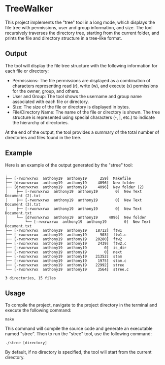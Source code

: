 # TreeWalker

This project implements the "tree" tool in a long mode, which displays the file tree with permissions, user and group information, and size. The tool recursively traverses the directory tree, starting from the current folder, and prints the file and directory structure in a tree-like format.


## Output

The tool will display the file tree structure with the following information for each file or directory:

- Permissions: The file permissions are displayed as a combination of characters representing read (r), write (w), and execute (x) permissions for the owner, group, and others.
- User and Group: The tool shows the username and group name associated with each file or directory.
- Size: The size of the file or directory is displayed in bytes.
- File/Directory Name: The name of the file or directory is shown.
The tree structure is represented using special characters (-, |, etc.) to indicate the hierarchy of directories.

At the end of the output, the tool provides a summary of the total number of directories and files found in the tree.

## Example

Here is an example of the output generated by the "stree" tool:

```
.
├── [-rwxrwxrwx  anthony19  anthony19      259]  Makefile
├── [drwxrwxrwx  anthony19  anthony19     4096]  New folder
├── [drwxrwxrwx  anthony19  anthony19     4096]  New folder (2)
│    ├── [-rwxrwxrwx  anthony19  anthony19        0]  New Text Document (2).txt
│    ├── [-rwxrwxrwx  anthony19  anthony19        0]  New Text Document (3).txt
│    ├── [-rwxrwxrwx  anthony19  anthony19        0]  New Text Document.txt
│    └── [drwxrwxrwx  anthony19  anthony19     4096]  New folder
│        └── [-rwxrwxrwx  anthony19  anthony19        0]  New Text Document.txt
├── [-rwxrwxrwx  anthony19  anthony19    18712]  ftw1
├── [-rwxrwxrwx  anthony19  anthony19      903]  ftw1.c
├── [-rwxrwxrwx  anthony19  anthony19    20280]  ftw2
├── [-rwxrwxrwx  anthony19  anthony19     2439]  ftw2.c
├── [-rwxrwxrwx  anthony19  anthony19        0]  is_dir
├── [-rwxrwxrwx  anthony19  anthony19        0]  next
├── [-rwxrwxrwx  anthony19  anthony19    21352]  stam
├── [-rwxrwxrwx  anthony19  anthony19     1975]  stam.c
├── [-rwxrwxrwx  anthony19  anthony19    22992]  stree
└── [-rwxrwxrwx  anthony19  anthony19     3564]  stree.c

3 directories, 15 files
```

## Usage

To compile the project, navigate to the project directory in the terminal and execute the following command:

```
make
```
This command will compile the source code and generate an executable named "stree".
Then to run the "stree" tool, use the following command:
```
./stree [directory]
```
By default, if no directory is specified, the tool will start from the current directory.
